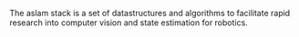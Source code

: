 The aslam stack is a set of datastructures and algorithms to facilitate rapid research into computer vision and state estimation for robotics.
